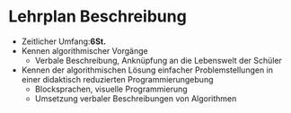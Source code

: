 # Lehrplan Beschreibung
- Zeitlicher Umfang:**6St.**
- Kennen algorithmischer Vorgänge
	- Verbale Beschreibung, Anknüpfung an die Lebenswelt der Schüler
- Kennen der algorithmischen Lösung einfacher Problemstellungen in einer didaktisch reduzierten Programmierungebung
	- Blocksprachen, visuelle Programmierung
	- Umsetzung verbaler Beschreibungen von Algorithmen